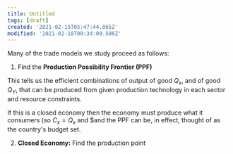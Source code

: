 ```yaml
---
title: Untitled
tags: [draft]
created: '2021-02-15T05:47:44.065Z'
modified: '2021-02-18T00:34:09.506Z'
---
```



Many of the trade models we study proceed as follows:

1. Find the **Production Possibility Frontier (PPF)** 

This tells us the efficient combinations of output of good $Q_x$, and of good $Q_Y$, that can be produced from given production technology in each sector and resource constraints.

If this is a closed economy then the economy must produce what it consumers (so $C_x=Q_x$ and $and the PPF can be, in effect, thought of as the country's budget set. 

2. **Closed Economy:** Find the production point
